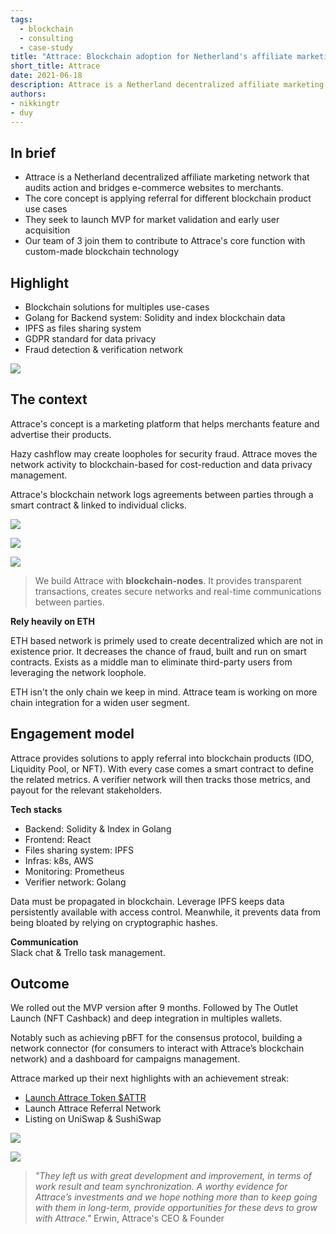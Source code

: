 ```yaml
---
tags: 
  - blockchain
  - consulting
  - case-study
title: "Attrace: Blockchain adoption for Netherland's affiliate marketing platform"
short_title: Attrace
date: 2021-06-18
description: Attrace is a Netherland decentralized affiliate marketing network that audits action and bridges e-commerce websites to merchants. Our team of 3 join them to contribute to Attrace's core function with custom-made blockchain technology.
authors: 
- nikkingtr
- duy
---
```


## In brief

- Attrace is a Netherland decentralized affiliate marketing network that audits action and bridges e-commerce websites to merchants.
- The core concept is applying referral for different blockchain product use cases
- They seek to launch MVP for market validation and early user acquisition
- Our team of 3 join them to contribute to Attrace's core function with custom-made blockchain technology

## Highlight

- Blockchain solutions for multiples use-cases
- Golang for Backend system: Solidity and index blockchain data
- IPFS as files sharing system
- GDPR standard for data privacy
- Fraud detection & verification network

![](assets/adopt-blockchain-on-netherlands-affiliate-marketing-platform_adopt-blockchain-on-netherland-affiliate-marketing-platform.webp)

## The context

Attrace's concept is a marketing platform that helps merchants feature and advertise their products.

Hazy cashflow may create loopholes for security fraud. Attrace moves the network activity to blockchain-based for cost-reduction and data privacy management.

Attrace's blockchain network logs agreements between parties through a smart contract & linked to individual clicks.

![](assets/adopt-blockchain-on-netherlands-affiliate-marketing-platform_adopt-blockchain-on-netherland-referral-network.webp)

![](assets/adopt-blockchain-on-netherlands-affiliate-marketing-platform_adopt-blockchain-on-netherland-app.webp)

![](assets/adopt-blockchain-on-netherlands-affiliate-marketing-platform_adopt-blockchain-on-netherland-benefits.webp)

>
> We build Attrace with **blockchain-nodes**. It provides transparent transactions, creates secure networks and real-time communications between parties.

**Rely heavily on ETH**

ETH based network is primely used to create decentralized which are not in existence prior. It decreases the chance of fraud, built and run on smart contracts. Exists as a middle man to eliminate third-party users from leveraging the network loophole.

ETH isn't the only chain we keep in mind. Attrace team is working on more chain integration for a widen user segment.

## Engagement model

Attrace provides solutions to apply referral into blockchain products (IDO, Liquidity Pool, or NFT). With every case comes a smart contract to define the related metrics. A verifier network will then tracks those metrics, and payout for the relevant stakeholders.

**Tech stacks**

- Backend: Solidity & Index in Golang
- Frontend: React
- Files sharing system: IPFS
- Infras: k8s, AWS
- Monitoring: Prometheus
- Verifier network: Golang

Data must be propagated in blockchain. Leverage IPFS keeps data persistently available with access control. Meanwhile, it prevents data from being bloated by relying on cryptographic hashes.

**Communication**\
Slack chat & Trello task management.

## Outcome

We rolled out the MVP version after 9 months. Followed by The Outlet Launch (NFT Cashback) and deep integration in multiples wallets.

Notably such as achieving pBFT for the consensus protocol, building a network connector (for consumers to interact with Attrace’s blockchain network) and a dashboard for campaigns management.

Attrace marked up their next highlights with an achievement streak:

- [Launch Attrace Token $ATTR](https://medium0.com/attrace/launch-of-attrace-token-attr-8af568436136?source=rss-43b67b0fd75b------2)
- Launch Attrace Referral Network
- Listing on UniSwap & SushiSwap

![](assets/adopt-blockchain-on-netherlands-affiliate-marketing-platform_adopt-blockchain-on-netherland-referral-network-1.webp)

![](assets/adopt-blockchain-on-netherlands-affiliate-marketing-platform_adopt-blockchain-on-uniswap.webp)

>
> *"They left us with great development and improvement, in terms of work result and team synchronization. A worthy evidence for Attrace’s investments and we hope nothing more than to keep going with them in long-term, provide opportunities for these devs to grow with Attrace."* Erwin, Attrace's CEO & Founder
